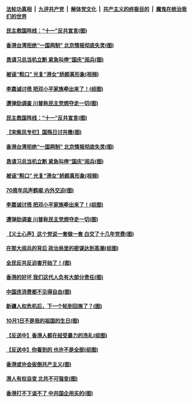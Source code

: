 ####  [法轮功真相](../../../../basic/blob/master/README.md?t=10010952) &nbsp;|&nbsp; [九评共产党](../../../../9ping.md/blob/master/README.md?t=10010952) &nbsp;|&nbsp; [解体党文化](../../../../jtdwh.md/blob/master/README.md?t=10010952)  &nbsp;|&nbsp; [共产主义的终极目的](../../../../gczydzjmd.md/blob/master/README.md?t=10010952) &nbsp;|&nbsp; [魔鬼在统治我们的世界](../../../../mgztzwmdsj.md/blob/master/README.md?t=10010952) 

#### [民主救国阵线：“十一”反共宣言(图)](../pages/p4/909094.md?t=10010952) 

#### [香港台湾拒绝“一国两制” 北京情报彻底失灵(图)](../pages/p4/909062.md?t=10010952) 

#### [恳请习总当机立断 紧急叫停“国庆”阅兵(图)](../pages/p4/909061.md?t=10010952) 

#### [被诬“粗口” 光复“港女”娇颜真形象(视频)](../pages/p4/909060.md?t=10010952) 

#### [李嘉诚讨债 把邓小平家族牵出来了！(组图)](../pages/p4/909056.md?t=10010952) 

#### [遭弹劾调查 川普称民主党想夺走一切(图)](../pages/p4/909054.md?t=10010952) 

#### [民主救国阵线：“十一”反共宣言(图)](../pages/p4/909094.md?t=10010952) 

#### [【宋紫凤专栏】国殇日讨共檄(图)](../pages/p4/909076.md?t=10010952) 

#### [香港台湾拒绝“一国两制” 北京情报彻底失灵(图)](../pages/p4/909062.md?t=10010952) 

#### [恳请习总当机立断 紧急叫停“国庆”阅兵(图)](../pages/p4/909061.md?t=10010952) 

#### [被诬“粗口” 光复“港女”娇颜真形象(视频)](../pages/p4/909060.md?t=10010952) 

#### [70周年风声鹤唳 内外交迫(图)](../pages/p4/909057.md?t=10010952) 

#### [李嘉诚讨债 把邓小平家族牵出来了！(组图)](../pages/p4/909056.md?t=10010952) 

#### [遭弹劾调查 川普称民主党想夺走一切(图)](../pages/p4/909054.md?t=10010952) 

#### [【义士心声】这个党说一套做一套 白交了十几年党费(图)](../pages/p4/908388.md?t=10010952) 

#### [在那大阅兵的背后 政治局里的密谋达到高潮(组图)](../pages/p4/908942.md?t=10010952) 

#### [全民反共反迫害开始了！(图)](../pages/p4/908954.md?t=10010952) 

#### [香港的好坏 我们这代人负有大部分责任(图)](../pages/p4/908949.md?t=10010952) 

#### [中国连消费都不见得自由(图)](../pages/p4/908926.md?t=10010952) 

#### [新疆人权危机后，下一个轮到回族了？(图)](../pages/p4/908932.md?t=10010952) 

#### [10月1日不是我的祖国的生日(图)](../pages/p4/908937.md?t=10010952) 

#### [【反送中】香港人都在经受暴力的洗礼(组图)](../pages/p4/908925.md?t=10010952) 

#### [【反送中】你看到的 也许不是全部(组图)](../pages/p4/908854.md?t=10010952) 

#### [香港或许会扳倒共产主义(图)](../pages/p4/908845.md?t=10010952) 

#### [港人有权自变 北共不可强变(图)](../pages/p4/908806.md?t=10010952) 

#### [香港打不下谈不了 中共国企用买的(图)](../pages/p4/908802.md?t=10010952) 

